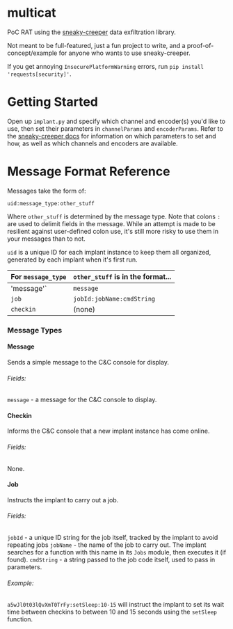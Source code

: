 # multicat

PoC RAT using the [sneaky-creeper](https://github.com/DakotaNelson/sneaky-creeper/) data exfiltration library.

Not meant to be full-featured, just a fun project to write, and a proof-of-concept/example for anyone who wants to use sneaky-creeper.

If you get annoying `InsecurePlatformWarning` errors, run `pip install 'requests[security]'`.


Getting Started
===============

Open up `implant.py` and specify which channel and encoder(s) you'd like to use, then set their parameters in `channelParams` and `encoderParams`. Refer to the [sneaky-creeper docs](https://github.com/DakotaNelson/sneaky-creeper/blob/master/README.md) for information on which parameters to set and how, as well as which channels and encoders are available.

Message Format Reference
========================

Messages take the form of:

`uid:message_type:other_stuff`

Where `other_stuff` is determined by the message type. Note that colons `:` are used to delimit fields in the message. While an attempt is made to be resilient against user-defined colon use, it's still more risky to use them in your messages than to not.

`uid` is a unique ID for each implant instance to keep them all organized, generated by each implant when it's first run.

| For `message_type` | `other_stuff` is in the format... |
| ------------------ | --------------------------------- |
| 'message'`         | `message`                         |
| `job`              | `jobId:jobName:cmdString`         |
| `checkin`          | (none)                            |


### Message Types

#### Message

Sends a simple message to the C&C console for display.

###### Fields:
  `message` - a message for the C&C console to display.


#### Checkin

Informs the C&C console that a new implant instance has come online.

###### Fields:
  None.


#### Job

Instructs the implant to carry out a job.

###### Fields:
  `jobId` - a unique ID string for the job itself, tracked by the implant to avoid repeating jobs
  `jobName` - the name of the job to carry out. The implant searches for a function with this name in its `Jobs` module, then executes it (if found).
  `cmdString` - a string passed to the job code itself, used to pass in parameters.

###### Example:
  `a5wJl0t03lQvXmT0TrFy:setSleep:10-15` will instruct the implant to set its wait time between checkins to between 10 and 15 seconds using the `setSleep` function.

